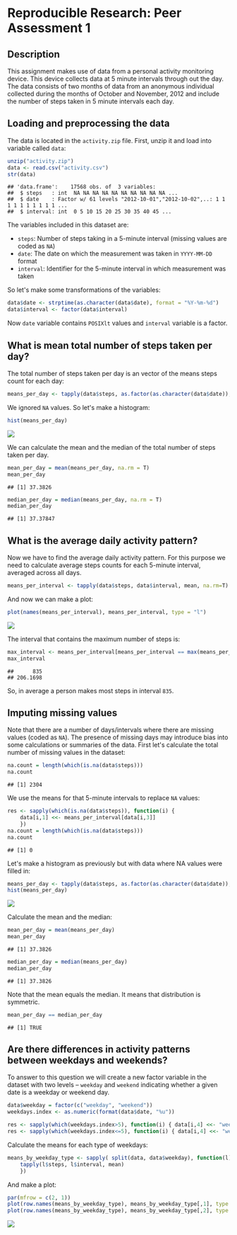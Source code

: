 # Reproducible Research: Peer Assessment 1

## Description

This assignment makes use of data from a personal activity monitoring device. This device collects data at 5 minute intervals through out the day. The data consists of two months of data from an anonymous individual collected during the months of October and November, 2012 and include the number of steps taken in 5 minute intervals each day.


## Loading and preprocessing the data

The data is located in the `activity.zip` file. First, unzip it and load into variable called `data`:

```r
unzip("activity.zip")
data <- read.csv("activity.csv")
str(data)
```

```
## 'data.frame':	17568 obs. of  3 variables:
##  $ steps   : int  NA NA NA NA NA NA NA NA NA NA ...
##  $ date    : Factor w/ 61 levels "2012-10-01","2012-10-02",..: 1 1 1 1 1 1 1 1 1 1 ...
##  $ interval: int  0 5 10 15 20 25 30 35 40 45 ...
```
The variables included in this dataset are:  
* `steps`: Number of steps taking in a 5-minute interval (missing values are coded as `NA`)  
* `date`: The date on which the measurement was taken in `YYYY-MM-DD` format  
* `interval`: Identifier for the 5-minute interval in which measurement was taken  

So let's make some transformations of the variables:

```r
data$date <- strptime(as.character(data$date), format = "%Y-%m-%d")
data$interval <- factor(data$interval)
```
Now `date` variable contains `POSIXlt` values and `interval` variable is a factor.

## What is mean total number of steps taken per day?

The total number of steps taken per day is an vector of the means steps count for each day:  

```r
means_per_day <- tapply(data$steps, as.factor(as.character(data$date)), mean, na.rm=T)
```

We ignored `NA` values. So let's make a histogram:

```r
hist(means_per_day)
```

![](PA1_template_files/figure-html/means_per_day-1.png) 

We can calculate the mean and the median of the total number of steps taken per day.


```r
mean_per_day = mean(means_per_day, na.rm = T)
mean_per_day
```

```
## [1] 37.3826
```


```r
median_per_day = median(means_per_day, na.rm = T)
median_per_day
```

```
## [1] 37.37847
```

## What is the average daily activity pattern?

Now we have to find the average daily activity pattern. For this purpose we need to calculate average steps counts for each 5-minute interval, averaged across all days.


```r
means_per_interval <- tapply(data$steps, data$interval, mean, na.rm=T)
```

And now we can make a plot:


```r
plot(names(means_per_interval), means_per_interval, type = "l")
```

![](PA1_template_files/figure-html/means_per_interval-1.png) 

The interval that contains the maximum number of steps is:


```r
max_interval <- means_per_interval[means_per_interval == max(means_per_interval)]
max_interval
```

```
##      835 
## 206.1698
```

So, in average a person makes most steps in interval `835`.

## Imputing missing values

Note that there are a number of days/intervals where there are missing values (coded as `NA`). The presence of missing days may introduce bias into some calculations or summaries of the data.
First let's calculate the total number of missing values in the dataset:


```r
na.count = length(which(is.na(data$steps)))
na.count
```

```
## [1] 2304
```

We use the means for that 5-minute intervals to replace `NA` values:


```r
res <- sapply(which(is.na(data$steps)), function(i) { 
    data[i,1] <<- means_per_interval[data[i,3]]
    })
na.count = length(which(is.na(data$steps)))
na.count
```

```
## [1] 0
```

Let's make a histogram as previously but with data where NA values were filled in:


```r
means_per_day <- tapply(data$steps, as.factor(as.character(data$date)), mean)
hist(means_per_day)
```

![](PA1_template_files/figure-html/means_per_day_without_na-1.png) 

Calculate the mean and the median:


```r
mean_per_day = mean(means_per_day)
mean_per_day
```

```
## [1] 37.3826
```


```r
median_per_day = median(means_per_day)
median_per_day
```

```
## [1] 37.3826
```

Note that the mean equals the median. It means that distribution is symmetric.


```r
mean_per_day == median_per_day
```

```
## [1] TRUE
```
## Are there differences in activity patterns between weekdays and weekends?

To answer to this question we will create a new factor variable in the dataset with two levels – `weekday` and `weekend` indicating whether a given date is a weekday or weekend day.


```r
data$weekday = factor(c("weekday", "weekend"))
weekdays.index <- as.numeric(format(data$date, "%u"))

res <- sapply(which(weekdays.index>5), function(i) { data[i,4] <<- "weekend" })
res <- sapply(which(weekdays.index<=5), function(i) { data[i,4] <<- "weekday" })
```

Calculate the means for each type of weekdays:


```r
means_by_weekday_type <- sapply( split(data, data$weekday), function(l) {
    tapply(l$steps, l$interval, mean)
    })
```

And make a plot:


```r
par(mfrow = c(2, 1)) 
plot(row.names(means_by_weekday_type), means_by_weekday_type[,1], type = "l")
plot(row.names(means_by_weekday_type), means_by_weekday_type[,2], type = "l")
```

![](PA1_template_files/figure-html/means_by_weekday_type-1.png) 

